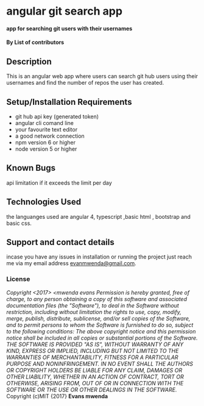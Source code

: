 
# angular git search app
#### app for searching git users with their usernames
#### By **List of contributors**
## Description
This is an angular web app where users can search git hub users using their usernames and find the number of repos the user has created.
## Setup/Installation Requirements
* git hub api key (generated token)
* angular cli comand line
* your favourite text editor
* a good network connection
* npm version 6 or higher
* node version 5 or higher
## Known Bugs
api limitation if it exceeds the limit per day
## Technologies Used
the languanges used are angular 4, typescript ,basic html , bootstrap and basic css.
## Support and contact details
incase you have any issues in installation or running the project just reach me via my email address evanmwenda@gmail.com.
### License
*Copyright <2017> <mwenda evans
Permission is hereby granted, free of charge, to any person obtaining a copy of this software and associated documentation files (the "Software"), to deal in the Software without restriction, including without limitation the rights to use, copy, modify, merge, publish, distribute, sublicense, and/or sell copies of the Software, and to permit persons to whom the Software is furnished to do so, subject to the following conditions:
The above copyright notice and this permission notice shall be included in all copies or substantial portions of the Software.
THE SOFTWARE IS PROVIDED "AS IS", WITHOUT WARRANTY OF ANY KIND, EXPRESS OR IMPLIED, INCLUDING BUT NOT LIMITED TO THE WARRANTIES OF MERCHANTABILITY, FITNESS FOR A PARTICULAR PURPOSE AND NONINFRINGEMENT. IN NO EVENT SHALL THE AUTHORS OR COPYRIGHT HOLDERS BE LIABLE FOR ANY CLAIM, DAMAGES OR OTHER LIABILITY, WHETHER IN AN ACTION OF CONTRACT, TORT OR OTHERWISE, ARISING FROM, OUT OF OR IN CONNECTION WITH THE SOFTWARE OR THE USE OR OTHER DEALINGS IN THE SOFTWARE.*
Copyright (c)MIT {2017} **Evans mwenda**
